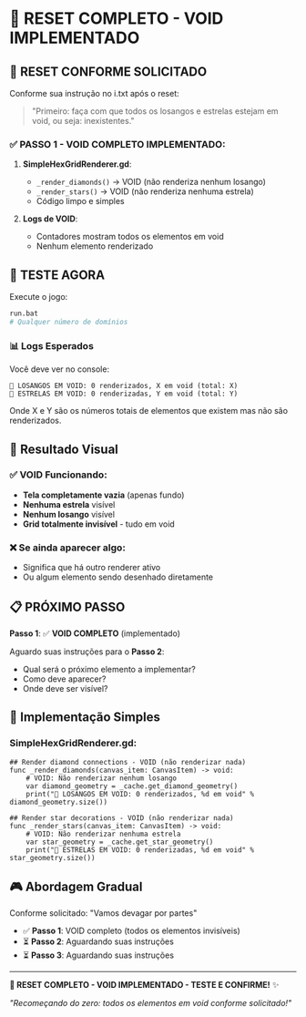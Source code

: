 # 🔄 RESET COMPLETO - VOID IMPLEMENTADO

## 🎯 RESET CONFORME SOLICITADO

Conforme sua instrução no i.txt após o reset:

> "Primeiro: faça com que todos os losangos e estrelas estejam em void, ou seja: inexistentes."

### ✅ **PASSO 1 - VOID COMPLETO IMPLEMENTADO**:

1. **SimpleHexGridRenderer.gd**: 
   - `_render_diamonds()` → VOID (não renderiza nenhum losango)
   - `_render_stars()` → VOID (não renderiza nenhuma estrela)
   - Código limpo e simples

2. **Logs de VOID**: 
   - Contadores mostram todos os elementos em void
   - Nenhum elemento renderizado

## 🧪 TESTE AGORA

Execute o jogo:

```bash
run.bat
# Qualquer número de domínios
```

### 📊 **Logs Esperados**

Você deve ver no console:

```
🚫 LOSANGOS EM VOID: 0 renderizados, X em void (total: X)
🚫 ESTRELAS EM VOID: 0 renderizadas, Y em void (total: Y)
```

Onde X e Y são os números totais de elementos que existem mas não são renderizados.

## 🎯 **Resultado Visual**

### ✅ **VOID Funcionando**:
- **Tela completamente vazia** (apenas fundo)
- **Nenhuma estrela** visível
- **Nenhum losango** visível
- **Grid totalmente invisível** - tudo em void

### ❌ **Se ainda aparecer algo**:
- Significa que há outro renderer ativo
- Ou algum elemento sendo desenhado diretamente

## 📋 **PRÓXIMO PASSO**

**Passo 1**: ✅ **VOID COMPLETO** (implementado)

Aguardo suas instruções para o **Passo 2**:
- Qual será o próximo elemento a implementar?
- Como deve aparecer?
- Onde deve ser visível?

## 🔧 **Implementação Simples**

### **SimpleHexGridRenderer.gd**:
```gdscript
## Render diamond connections - VOID (não renderizar nada)
func _render_diamonds(canvas_item: CanvasItem) -> void:
    # VOID: Não renderizar nenhum losango
    var diamond_geometry = _cache.get_diamond_geometry()
    print("🚫 LOSANGOS EM VOID: 0 renderizados, %d em void" % diamond_geometry.size())

## Render star decorations - VOID (não renderizar nada)  
func _render_stars(canvas_item: CanvasItem) -> void:
    # VOID: Não renderizar nenhuma estrela
    var star_geometry = _cache.get_star_geometry()
    print("🚫 ESTRELAS EM VOID: 0 renderizadas, %d em void" % star_geometry.size())
```

## 🎮 **Abordagem Gradual**

Conforme solicitado: "Vamos devagar por partes"

- ✅ **Passo 1**: VOID completo (todos os elementos invisíveis)
- ⏳ **Passo 2**: Aguardando suas instruções
- ⏳ **Passo 3**: Aguardando suas instruções

---

**🚫 RESET COMPLETO - VOID IMPLEMENTADO - TESTE E CONFIRME!** ✨

*"Recomeçando do zero: todos os elementos em void conforme solicitado!"*
